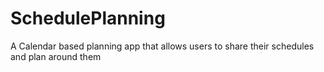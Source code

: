 # SchedulePlanning
A Calendar based planning app that allows users to share their schedules and plan around them
